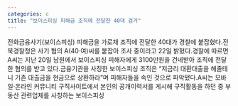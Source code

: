 ```yaml
---
categories: c
title: "보이스피싱 피해금 조직에 전달한 40대 검거"
---
```

전화금융사기(보이스피싱) 피해금을 가로채 조직에 전달한 40대가 경찰에 붙잡혔다.전북경찰청은 사기 혐의 A(40·여)씨를 붙잡아 조사 중이라고 22일 밝혔다.경찰에 따르면 A씨는 지난 20일 남원에서 보이스피싱 피해자에게 3100만원을 건네받아 조직에 전달한 혐의를 받고 있다.금융기관을 사칭한 보이스피싱 조직은 “저금리 대환대출을 해줄테니 기존 대출금을 현금으로 상환하라”며 피해자들을 속인 것으로 파악됐다.A씨는 모바일·온라인 커뮤니티 구직사이트에서 본인의 공개이력서를 게시해 구직활동을 하던 중 부동산 관련업체를 사칭하는 보이스피싱
